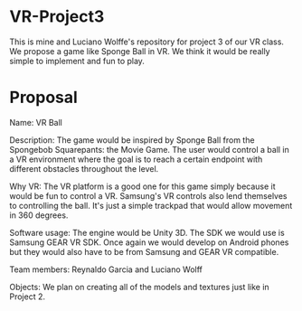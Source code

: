 # VR-Project3
This is mine and Luciano Wolffe's repository for project 3 of our VR class. We propose a game like Sponge Ball in VR. We think it would be really simple to implement and fun to play.

# Proposal
Name: VR Ball

Description: The game would be inspired by Sponge Ball from the Spongebob Squarepants: the Movie Game. The user would control a ball in a VR environment where the goal is to reach a certain endpoint with different obstacles throughout the level.

Why VR: The VR platform is a good one for this game simply because it would be fun to control a VR. Samsung's VR controls also lend themselves to controlling the ball. It's just a simple trackpad that would allow movement in 360 degrees.

Software usage: The engine would be Unity 3D. The SDK we would use is Samsung GEAR VR SDK. Once again we would develop on Android phones but they would also have to be from Samsung and GEAR VR compatible.

Team members: Reynaldo Garcia and Luciano Wolff

Objects: We plan on creating all of the models and textures just like in Project 2.
